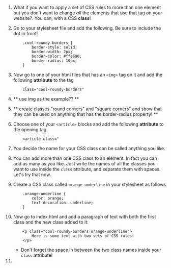 1. What if you want to apply a set of CSS rules to more than one element but you don't want to change _all_ the elements that use that tag on your website?. You can, with a CSS **class**!
2. Go to your stylesheet file and add the following. Be sure to include the dot in front!
    ```
        .cool-roundy-borders {
            border-style: solid;
            border-width: 2px;
            border-color: #ffe680;
            border-radius: 10px;
        }
    ```
3. Now go to one of your html files that has an `<img>` tag on it and add the following **attribute** to the tag
    ```
        class="cool-roundy-borders"
    ```
3. ** use img as the example?? **
4. ** create classes "round corners" and "square corners" and show that they can be used on anything that has the border-radius property! **
2. Choose one of your `<article>` blocks and add the following **attribute** to the opening tag
    ```
        <article class="
3. You decide the name for your CSS class can be called anything you like.
4. You can add more than one CSS class to an element. In fact you can add as many as you like. Just write the names of all the classes you want to use inside the `class` attribute, and separate them with spaces. Let's try that now.
5. Create a CSS class called `orange-underline` in your stylesheet as follows
    ```
        .orange-underline {
            color: orange;
            text-decoration: underline;
        }
    ```
6. Now go to index.html and add a paragraph of text with both the first class and the new class added to it:
    ```
        <p class="cool-roundy-borders orange-underline">
            Here is some text with two sets of CSS rules! 
        </p>
    ```
    * Don't forget the space in between the two class names inside your `class` attribute!

7. 